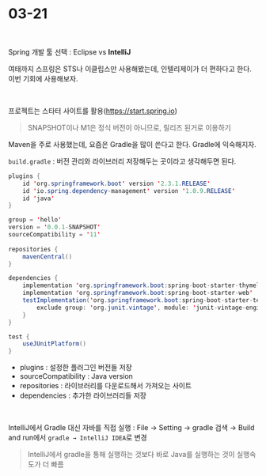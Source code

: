 # 03-21

<br>

Spring 개발 툴 선택 : Eclipse vs **IntelliJ**

여태까지 스프링은 STS나 이클립스만 사용해봤는데, 인텔리제이가 더 편하다고 한다. 이번 기회에 사용해보자.

<br>

프로젝트는 스타터 사이트를 활용(https://start.spring.io)

> SNAPSHOT이나 M1은 정식 버전이 아니므로, 릴리즈 된거로 이용하기

Maven을 주로 사용했는데, 요즘은 Gradle을 많이 쓴다고 한다. Gradle에 익숙해지자.

`build.gradle` : 버전 관리와 라이브러리 저장해두는 곳이라고 생각해두면 된다.

```java
plugins {
    id 'org.springframework.boot' version '2.3.1.RELEASE'
    id 'io.spring.dependency-management' version '1.0.9.RELEASE'
    id 'java'
}

group = 'hello'
version = '0.0.1-SNAPSHOT'
sourceCompatibility = '11'
    
repositories {
    mavenCentral()
}

dependencies {
    implementation 'org.springframework.boot:spring-boot-starter-thymeleaf'
    implementation 'org.springframework.boot:spring-boot-starter-web'
    testImplementation('org.springframework.boot:spring-boot-starter-test') {
        exclude group: 'org.junit.vintage', module: 'junit-vintage-engine'
    }
}

test {
    useJUnitPlatform()
}
```

- plugins : 설정한 플러그인 버전들 저장
- sourceCompatibility : Java version
- repositories : 라이브러리를 다운로드해서 가져오는 사이트
- dependencies : 추가한 라이브러리들 저장

<br>

IntelliJ에서 Gradle 대신 자바를 직접 실행 : File → Setting → gradle 검색 → Build and run에서 `gradle → IntelliJ IDEA`로 변경

> IntelliJ에서 gradle을 통해 실행하는 것보다 바로 Java를 실행하는 것이 실행속도가 더 빠름

